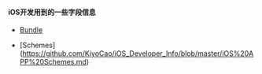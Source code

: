 #### iOS开发用到的一些字段信息

* [Bundle](https://github.com/KiyoCao/iOS_Developer_Info/blob/master/iOS%20APP%20Boundle.md)

* [Schemes] (https://github.com/KiyoCao/iOS_Developer_Info/blob/master/iOS%20APP%20Schemes.md)



